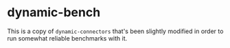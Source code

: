 # dynamic-bench

This is a copy of `dynamic-connectors` that's been slightly modified in order to
run somewhat reliable benchmarks with it.

